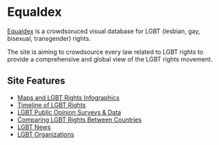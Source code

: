 # Equaldex
<a href="http://equaldex.com">Equaldex</a> is a crowdsoruced visual database for LGBT (lesbian, gay, bisexual, transgender) rights.

The site is aiming to crowdsource every law related to LGBT rights to provide a comprehensive and global view of the LGBT rights movement. 

## Site Features

<ul>
  <li><a href="http://equaldex.com/">Maps and LGBT Rights Infographics</a></li>
  <li><a href="http://equaldex.com/timeline">Timeline of LGBT Rights</a></li>
  <li><a href="http://equaldex.com/surveys">LGBT Public Opinion Surveys & Data</a></li>
  <li><a href="http://equaldex.com/compare">Comparing LGBT Rights Between Countries</a></li>
  <li><a href="http://equaldex.com/news">LGBT News</a></li>
  <li><a href="http://equaldex.com/organizations">LGBT Organizations</a></li>
</ul>
